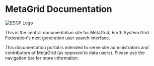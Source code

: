# MetaGrid Documentation

![ESGF Logo](images/esgf_logo.png)

This is the central documentation site for MetaGrid, Earth System Grid Federation's next generation user search interface.

This documentation portal is intended to serve site administrators and contributors of MetaGrid (as opposed to data users). Please use the navigation bar for more information.
